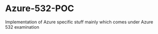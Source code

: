 # Azure-532-POC
Implementation of Azure specific stuff mainly which comes under Azure 532 examination
